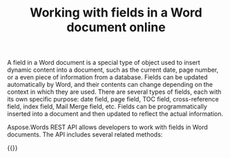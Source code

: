 ﻿---
title: "Working with fields in a Word document online"
articleTitle: "Working with fields"
linktitle: "Fields"
type: docs
url: /fields/
description: "Insert, edit, delete fields in a Word document programmatically via Cloud API."
weight: 80
---

A field in a Word document is a special type of object used to insert dynamic content into a document, such as the current date, page number, or a even piece of information from a database. Fields can be updated automatically by Word, and their contents can change depending on the context in which they are used. There are several types of fields, each with its own specific purpose: date field, page field, TOC field, cross-reference field, index field, Mail Merge field, etc. Fields can be programmatically inserted into a document and then updated to reflect the actual information.

Aspose.Words REST API allows developers to work with fields in Word documents. The API includes several related methods:


{{<list-children-pages>}}

